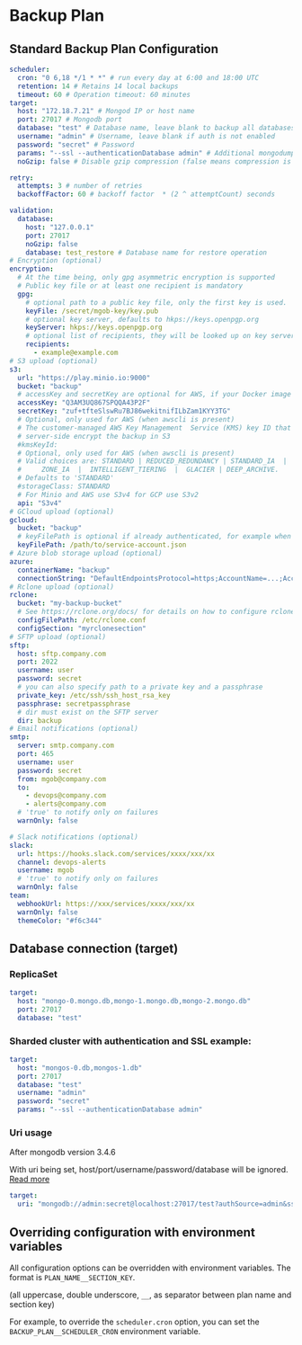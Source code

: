 # Backup Plan

## Standard Backup Plan Configuration

```yaml
scheduler:
  cron: "0 6,18 */1 * *" # run every day at 6:00 and 18:00 UTC
  retention: 14 # Retains 14 local backups
  timeout: 60 # Operation timeout: 60 minutes
target:
  host: "172.18.7.21" # Mongod IP or host name
  port: 27017 # Mongodb port
  database: "test" # Database name, leave blank to backup all databases
  username: "admin" # Username, leave blank if auth is not enabled
  password: "secret" # Password
  params: "--ssl --authenticationDatabase admin" # Additional mongodump params, leave blank if not needed
  noGzip: false # Disable gzip compression (false means compression is enabled)

retry:
  attempts: 3 # number of retries
  backoffFactor: 60 # backoff factor  * (2 ^ attemptCount) seconds

validation:
  database:
    host: "127.0.0.1"
    port: 27017
    noGzip: false
    database: test_restore # Database name for restore operation
# Encryption (optional)
encryption:
  # At the time being, only gpg asymmetric encryption is supported
  # Public key file or at least one recipient is mandatory
  gpg:
    # optional path to a public key file, only the first key is used.
    keyFile: /secret/mgob-key/key.pub
    # optional key server, defaults to hkps://keys.openpgp.org
    keyServer: hkps://keys.openpgp.org
    # optional list of recipients, they will be looked up on key server
    recipients:
      - example@example.com
# S3 upload (optional)
s3:
  url: "https://play.minio.io:9000"
  bucket: "backup"
  # accessKey and secretKey are optional for AWS, if your Docker image has awscli
  accessKey: "Q3AM3UQ867SPQQA43P2F"
  secretKey: "zuf+tfteSlswRu7BJ86wekitnifILbZam1KYY3TG"
  # Optional, only used for AWS (when awscli is present)
  # The customer-managed AWS Key Management  Service (KMS) key ID that should be used to
  # server-side encrypt the backup in S3
  #kmsKeyId:
  # Optional, only used for AWS (when awscli is present)
  # Valid choices are: STANDARD | REDUCED_REDUNDANCY | STANDARD_IA  |  ONE-
  #     ZONE_IA  |  INTELLIGENT_TIERING  |  GLACIER | DEEP_ARCHIVE.
  # Defaults to 'STANDARD'
  #storageClass: STANDARD
  # For Minio and AWS use S3v4 for GCP use S3v2
  api: "S3v4"
# GCloud upload (optional)
gcloud:
  bucket: "backup"
  # keyFilePath is optional if already authenticated, for example when using workload identity federation
  keyFilePath: /path/to/service-account.json
# Azure blob storage upload (optional)
azure:
  containerName: "backup"
  connectionString: "DefaultEndpointsProtocol=https;AccountName=...;AccountKey=...;EndpointSuffix=core.windows.net"
# Rclone upload (optional)
rclone:
  bucket: "my-backup-bucket"
  # See https://rclone.org/docs/ for details on how to configure rclone
  configFilePath: /etc/rclone.conf
  configSection: "myrclonesection"
# SFTP upload (optional)
sftp:
  host: sftp.company.com
  port: 2022
  username: user
  password: secret
  # you can also specify path to a private key and a passphrase
  private_key: /etc/ssh/ssh_host_rsa_key
  passphrase: secretpassphrase
  # dir must exist on the SFTP server
  dir: backup
# Email notifications (optional)
smtp:
  server: smtp.company.com
  port: 465
  username: user
  password: secret
  from: mgob@company.com
  to:
    - devops@company.com
    - alerts@company.com
  # 'true' to notify only on failures
  warnOnly: false

# Slack notifications (optional)
slack:
  url: https://hooks.slack.com/services/xxxx/xxx/xx
  channel: devops-alerts
  username: mgob
  # 'true' to notify only on failures
  warnOnly: false
team:
  webhookUrl: https://xxx/services/xxxx/xxx/xx
  warnOnly: false
  themeColor: "#f6c344"
```

## Database connection (target)

### ReplicaSet

```yaml
target:
  host: "mongo-0.mongo.db,mongo-1.mongo.db,mongo-2.mongo.db"
  port: 27017
  database: "test"
```

### Sharded cluster with authentication and SSL example:

```yaml
target:
  host: "mongos-0.db,mongos-1.db"
  port: 27017
  database: "test"
  username: "admin"
  password: "secret"
  params: "--ssl --authenticationDatabase admin"
```

### Uri usage

After mongodb version 3.4.6

With uri being set, host/port/username/password/database will be ignored. [Read more](https://www.mongodb.com/docs/database-tools/mongodump/#std-option-mongodump.--uri)

```yaml
target:
  uri: "mongodb://admin:secret@localhost:27017/test?authSource=admin&ssl=true"
```

## Overriding configuration with environment variables

All configuration options can be overridden with environment variables. The format is `PLAN_NAME__SECTION_KEY`.

(all uppercase, double underscore, `__`, as separator between plan name and section key)

For example, to override the `scheduler.cron` option, you can set the `BACKUP_PLAN__SCHEDULER_CRON` environment variable.
